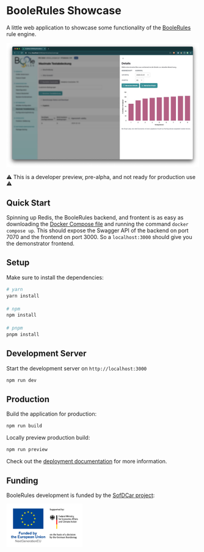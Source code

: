 # BooleRules Showcase

A little web application to showcase some functionality of the [BooleRules](https://github.com/booleworks/boolerules)
rule engine.

<img src="https://github.com/booleworks/boolerules/blob/main/assets/screenshot.jpeg?raw=true" alt="logo" width="600">

⚠ This is a developer preview, pre-alpha, and not ready for production use ⚠

## Quick Start

Spinning up Redis, the BooleRules backend, and frontent is as easy as downloading the
[Docker Compose file](https://github.com/booleworks/boolerules/blob/main/compose.yaml)
and running the command `docker compose up`.  This should expose the Swagger API of the
backend on port 7070 and the frontend on port 3000. So a `localhost:3000` should give
you the demonstrator frontend.

## Setup

Make sure to install the dependencies:

```bash
# yarn
yarn install

# npm
npm install

# pnpm
pnpm install
```

## Development Server

Start the development server on `http://localhost:3000`

```bash
npm run dev
```

## Production

Build the application for production:

```bash
npm run build
```

Locally preview production build:

```bash
npm run preview
```

Check out the [deployment documentation](https://nuxt.com/docs/getting-started/deployment) for more information.

## Funding

BooleRules development is funded by the [SofDCar project](https://sofdcar.de/):

<img src="https://github.com/booleworks/boolerules/blob/main/assets/bmwk.png?raw=true" alt="logo" width="200">

